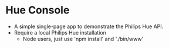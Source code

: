 Hue Console
===============

*  A simple single-page app to demonstrate the Philips Hue API.
*  Require a local Philips Hue installation
   *   Node users, just use 'npm install' and './bin/www'

